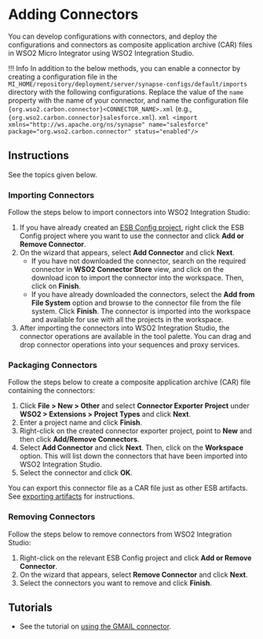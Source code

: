 # Adding Connectors

You can develop configurations with connectors, and deploy the configurations and connectors as composite application archive (CAR) files in WSO2 Micro Integrator using WSO2 Integration Studio.

!!! Info
    In addition to the below methods, you can enable a connector by creating a configuration file in the `MI_HOME/repository/deployment/server/synapse-configs/default/imports` directory with the following configurations. Replace the value of the `name` property with the name of your connector, and name the configuration file `{org.wso2.carbon.connector}<CONNECTOR_NAME>.xml` (e.g., `{org.wso2.carbon.connector}salesforce.xml`).
    ```xml
    <import xmlns="http://ws.apache.org/ns/synapse"
            name="salesforce"
            package="org.wso2.carbon.connector"
            status="enabled"/>
    ```

## Instructions

See the topics given below.

### Importing Connectors

Follow the steps below to import connectors into WSO2 Integration Studio:

1.  If you have already created an [ESB Config project](../../creating-projects/#esb-config-project), right click the ESB Config project where you want to use the connector and click **Add or Remove Connector**.
2.  On the wizard that appears, select **Add Connector** and click **Next**.
    -   If you have not downloaded the connector, search on the required connector in **WSO2 Connector Store** view, and click on the download icon to import the connector into the workspace. Then, click on **Finish**.
    -   If you have already downloaded the connectors, select the **Add from File System** option and browse to the connector file from the file system. Click **Finish**. The connector is imported into the workspace and available for use with all the projects in the workspace.
3.  After importing the connectors into WSO2 Integration Studio, the connector operations are available in the tool palette. You can drag and drop connector operations into your sequences and proxy services.

### Packaging Connectors

Follow the steps below to create a composite application archive (CAR) file containing the connectors:

1.  Click **File > New > Other** and select **Connector Exporter Project** under **WSO2 > Extensions > Project Types** and click **Next**. 
2.  Enter a project name and click **Finish**.  
3.  Right-click on the created connector exporter project, point to **New** and then click **Add/Remove Connectors**.
4.  Select **Add Connector** and click **Next**. Then, click on the **Workspace** option. This will list down the connectors that have been imported into WSO2 Integration Studio.
5.  Select the connector and click **OK**.

You can export this connector file as a CAR file just as other ESB artifacts. See [exporting artifacts](../../../../develop/exporting-artifacts) for instructions.

### Removing Connectors

Follow the steps below to remove connectors from WSO2 Integration Studio:

1.  Right-click on the relevant ESB Config project and click **Add or Remove Connector**.
2.  On the wizard that appears, select **Remove Connector** and click **Next**.
3.  Select the connectors you want to remove and click **Finish**.

## Tutorials

-	See the tutorial on [using the GMAIL connector](../../../../use-cases/tutorials/using-the-gmail-connector/#importing-the-gmail-connector-into-wso2-integration-studio).
